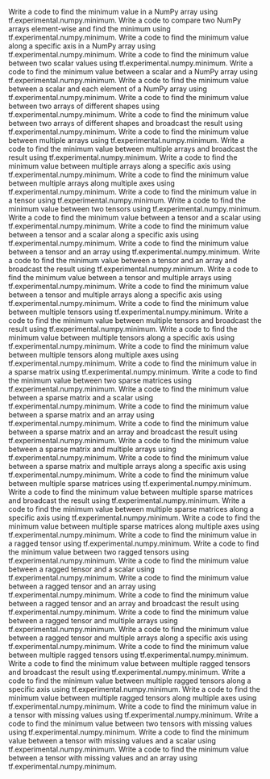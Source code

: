 Write a code to find the minimum value in a NumPy array using tf.experimental.numpy.minimum.
Write a code to compare two NumPy arrays element-wise and find the minimum using tf.experimental.numpy.minimum.
Write a code to find the minimum value along a specific axis in a NumPy array using tf.experimental.numpy.minimum.
Write a code to find the minimum value between two scalar values using tf.experimental.numpy.minimum.
Write a code to find the minimum value between a scalar and a NumPy array using tf.experimental.numpy.minimum.
Write a code to find the minimum value between a scalar and each element of a NumPy array using tf.experimental.numpy.minimum.
Write a code to find the minimum value between two arrays of different shapes using tf.experimental.numpy.minimum.
Write a code to find the minimum value between two arrays of different shapes and broadcast the result using tf.experimental.numpy.minimum.
Write a code to find the minimum value between multiple arrays using tf.experimental.numpy.minimum.
Write a code to find the minimum value between multiple arrays and broadcast the result using tf.experimental.numpy.minimum.
Write a code to find the minimum value between multiple arrays along a specific axis using tf.experimental.numpy.minimum.
Write a code to find the minimum value between multiple arrays along multiple axes using tf.experimental.numpy.minimum.
Write a code to find the minimum value in a tensor using tf.experimental.numpy.minimum.
Write a code to find the minimum value between two tensors using tf.experimental.numpy.minimum.
Write a code to find the minimum value between a tensor and a scalar using tf.experimental.numpy.minimum.
Write a code to find the minimum value between a tensor and a scalar along a specific axis using tf.experimental.numpy.minimum.
Write a code to find the minimum value between a tensor and an array using tf.experimental.numpy.minimum.
Write a code to find the minimum value between a tensor and an array and broadcast the result using tf.experimental.numpy.minimum.
Write a code to find the minimum value between a tensor and multiple arrays using tf.experimental.numpy.minimum.
Write a code to find the minimum value between a tensor and multiple arrays along a specific axis using tf.experimental.numpy.minimum.
Write a code to find the minimum value between multiple tensors using tf.experimental.numpy.minimum.
Write a code to find the minimum value between multiple tensors and broadcast the result using tf.experimental.numpy.minimum.
Write a code to find the minimum value between multiple tensors along a specific axis using tf.experimental.numpy.minimum.
Write a code to find the minimum value between multiple tensors along multiple axes using tf.experimental.numpy.minimum.
Write a code to find the minimum value in a sparse matrix using tf.experimental.numpy.minimum.
Write a code to find the minimum value between two sparse matrices using tf.experimental.numpy.minimum.
Write a code to find the minimum value between a sparse matrix and a scalar using tf.experimental.numpy.minimum.
Write a code to find the minimum value between a sparse matrix and an array using tf.experimental.numpy.minimum.
Write a code to find the minimum value between a sparse matrix and an array and broadcast the result using tf.experimental.numpy.minimum.
Write a code to find the minimum value between a sparse matrix and multiple arrays using tf.experimental.numpy.minimum.
Write a code to find the minimum value between a sparse matrix and multiple arrays along a specific axis using tf.experimental.numpy.minimum.
Write a code to find the minimum value between multiple sparse matrices using tf.experimental.numpy.minimum.
Write a code to find the minimum value between multiple sparse matrices and broadcast the result using tf.experimental.numpy.minimum.
Write a code to find the minimum value between multiple sparse matrices along a specific axis using tf.experimental.numpy.minimum.
Write a code to find the minimum value between multiple sparse matrices along multiple axes using tf.experimental.numpy.minimum.
Write a code to find the minimum value in a ragged tensor using tf.experimental.numpy.minimum.
Write a code to find the minimum value between two ragged tensors using tf.experimental.numpy.minimum.
Write a code to find the minimum value between a ragged tensor and a scalar using tf.experimental.numpy.minimum.
Write a code to find the minimum value between a ragged tensor and an array using tf.experimental.numpy.minimum.
Write a code to find the minimum value between a ragged tensor and an array and broadcast the result using tf.experimental.numpy.minimum.
Write a code to find the minimum value between a ragged tensor and multiple arrays using tf.experimental.numpy.minimum.
Write a code to find the minimum value between a ragged tensor and multiple arrays along a specific axis using tf.experimental.numpy.minimum.
Write a code to find the minimum value between multiple ragged tensors using tf.experimental.numpy.minimum.
Write a code to find the minimum value between multiple ragged tensors and broadcast the result using tf.experimental.numpy.minimum.
Write a code to find the minimum value between multiple ragged tensors along a specific axis using tf.experimental.numpy.minimum.
Write a code to find the minimum value between multiple ragged tensors along multiple axes using tf.experimental.numpy.minimum.
Write a code to find the minimum value in a tensor with missing values using tf.experimental.numpy.minimum.
Write a code to find the minimum value between two tensors with missing values using tf.experimental.numpy.minimum.
Write a code to find the minimum value between a tensor with missing values and a scalar using tf.experimental.numpy.minimum.
Write a code to find the minimum value between a tensor with missing values and an array using tf.experimental.numpy.minimum.